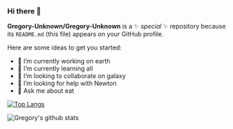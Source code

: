 ### Hi there 👋

**Gregory-Unknown/Gregory-Unknown** is a ✨ _special_ ✨ repository because its `README.md` (this file) appears on your GitHub profile.

Here are some ideas to get you started:

- 🔭 I’m currently working on earth
- 🌱 I’m currently learning all
- 👯 I’m looking to collaborate on galaxy
- 🤔 I’m looking for help with Newton
- 💬 Ask me about eat

[![Top Langs](https://github-readme-stats.vercel.app/api/top-langs/?username=Gregory-Unknown&layout=compact&show_icons=true&theme=radical)](https://github.com/anuraghazra/github-readme-stats)

![Gregory's github stats](https://github-readme-stats.vercel.app/api?username=Gregory-Unknown&show_icons=true&theme=radical)
